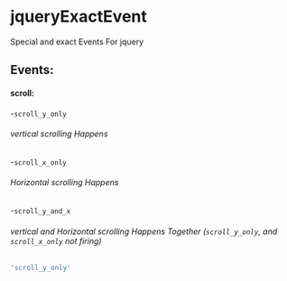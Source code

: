 jqueryExactEvent
================

Special and exact Events For jquery


Events:
-------
#### scroll: ####
-`scroll_y_only`
###### vertical scrolling Happens ######

-`scroll_x_only`
###### Horizontal scrolling Happens ######

-`scroll_y_and_x`
###### vertical and Horizontal scrolling Happens Together (`scroll_y_only`, and `scroll_x_only` not firing) ######


```javascript
'scroll_y_only'
```
